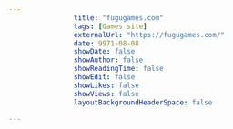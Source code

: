 ---
                title: "fugugames.com"
                tags: [Games site]
                externalUrl: "https://fugugames.com/"
                date: 9971-08-08
                showDate: false
                showAuthor: false
                showReadingTime: false
                showEdit: false
                showLikes: false
                showViews: false
                layoutBackgroundHeaderSpace: false
                ---
